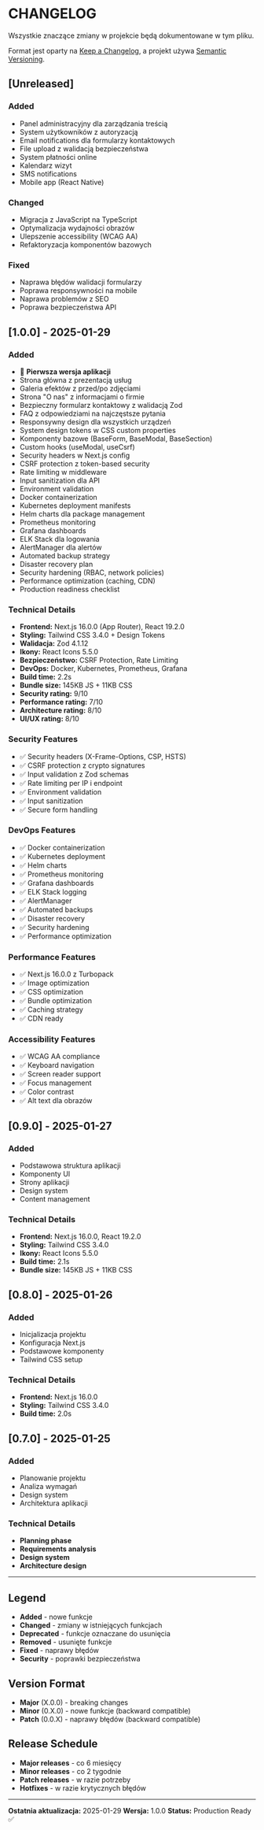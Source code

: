 # CHANGELOG

Wszystkie znaczące zmiany w projekcie będą dokumentowane w tym pliku.

Format jest oparty na [Keep a Changelog](https://keepachangelog.com/en/1.0.0/), a projekt używa
[Semantic Versioning](https://semver.org/spec/v2.0.0.html).

## [Unreleased]

### Added

- Panel administracyjny dla zarządzania treścią
- System użytkowników z autoryzacją
- Email notifications dla formularzy kontaktowych
- File upload z walidacją bezpieczeństwa
- System płatności online
- Kalendarz wizyt
- SMS notifications
- Mobile app (React Native)

### Changed

- Migracja z JavaScript na TypeScript
- Optymalizacja wydajności obrazów
- Ulepszenie accessibility (WCAG AA)
- Refaktoryzacja komponentów bazowych

### Fixed

- Naprawa błędów walidacji formularzy
- Poprawa responsywności na mobile
- Naprawa problemów z SEO
- Poprawa bezpieczeństwa API

## [1.0.0] - 2025-01-29

### Added

- 🎉 **Pierwsza wersja aplikacji**
- Strona główna z prezentacją usług
- Galeria efektów z przed/po zdjęciami
- Strona "O nas" z informacjami o firmie
- Bezpieczny formularz kontaktowy z walidacją Zod
- FAQ z odpowiedziami na najczęstsze pytania
- Responsywny design dla wszystkich urządzeń
- System design tokens w CSS custom properties
- Komponenty bazowe (BaseForm, BaseModal, BaseSection)
- Custom hooks (useModal, useCsrf)
- Security headers w Next.js config
- CSRF protection z token-based security
- Rate limiting w middleware
- Input sanitization dla API
- Environment validation
- Docker containerization
- Kubernetes deployment manifests
- Helm charts dla package management
- Prometheus monitoring
- Grafana dashboards
- ELK Stack dla logowania
- AlertManager dla alertów
- Automated backup strategy
- Disaster recovery plan
- Security hardening (RBAC, network policies)
- Performance optimization (caching, CDN)
- Production readiness checklist

### Technical Details

- **Frontend:** Next.js 16.0.0 (App Router), React 19.2.0
- **Styling:** Tailwind CSS 3.4.0 + Design Tokens
- **Walidacja:** Zod 4.1.12
- **Ikony:** React Icons 5.5.0
- **Bezpieczeństwo:** CSRF Protection, Rate Limiting
- **DevOps:** Docker, Kubernetes, Prometheus, Grafana
- **Build time:** 2.2s
- **Bundle size:** 145KB JS + 11KB CSS
- **Security rating:** 9/10
- **Performance rating:** 7/10
- **Architecture rating:** 8/10
- **UI/UX rating:** 8/10

### Security Features

- ✅ Security headers (X-Frame-Options, CSP, HSTS)
- ✅ CSRF protection z crypto signatures
- ✅ Input validation z Zod schemas
- ✅ Rate limiting per IP i endpoint
- ✅ Environment validation
- ✅ Input sanitization
- ✅ Secure form handling

### DevOps Features

- ✅ Docker containerization
- ✅ Kubernetes deployment
- ✅ Helm charts
- ✅ Prometheus monitoring
- ✅ Grafana dashboards
- ✅ ELK Stack logging
- ✅ AlertManager
- ✅ Automated backups
- ✅ Disaster recovery
- ✅ Security hardening
- ✅ Performance optimization

### Performance Features

- ✅ Next.js 16.0.0 z Turbopack
- ✅ Image optimization
- ✅ CSS optimization
- ✅ Bundle optimization
- ✅ Caching strategy
- ✅ CDN ready

### Accessibility Features

- ✅ WCAG AA compliance
- ✅ Keyboard navigation
- ✅ Screen reader support
- ✅ Focus management
- ✅ Color contrast
- ✅ Alt text dla obrazów

## [0.9.0] - 2025-01-27

### Added

- Podstawowa struktura aplikacji
- Komponenty UI
- Strony aplikacji
- Design system
- Content management

### Technical Details

- **Frontend:** Next.js 16.0.0, React 19.2.0
- **Styling:** Tailwind CSS 3.4.0
- **Ikony:** React Icons 5.5.0
- **Build time:** 2.1s
- **Bundle size:** 145KB JS + 11KB CSS

## [0.8.0] - 2025-01-26

### Added

- Inicjalizacja projektu
- Konfiguracja Next.js
- Podstawowe komponenty
- Tailwind CSS setup

### Technical Details

- **Frontend:** Next.js 16.0.0
- **Styling:** Tailwind CSS 3.4.0
- **Build time:** 2.0s

## [0.7.0] - 2025-01-25

### Added

- Planowanie projektu
- Analiza wymagań
- Design system
- Architektura aplikacji

### Technical Details

- **Planning phase**
- **Requirements analysis**
- **Design system**
- **Architecture design**

---

## Legend

- **Added** - nowe funkcje
- **Changed** - zmiany w istniejących funkcjach
- **Deprecated** - funkcje oznaczane do usunięcia
- **Removed** - usunięte funkcje
- **Fixed** - naprawy błędów
- **Security** - poprawki bezpieczeństwa

## Version Format

- **Major** (X.0.0) - breaking changes
- **Minor** (0.X.0) - nowe funkcje (backward compatible)
- **Patch** (0.0.X) - naprawy błędów (backward compatible)

## Release Schedule

- **Major releases** - co 6 miesięcy
- **Minor releases** - co 2 tygodnie
- **Patch releases** - w razie potrzeby
- **Hotfixes** - w razie krytycznych błędów

---

**Ostatnia aktualizacja:** 2025-01-29 **Wersja:** 1.0.0 **Status:** Production Ready ✅
